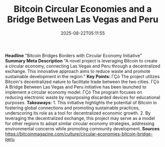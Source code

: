 ﻿---
title: "Bitcoin Circular Economies and a Bridge Between Las Vegas and Peru"
date: "2025-08-22T05:11:55"
category: "Markets"
summary: ""
slug: "bitcoin circular economies and a bridge between las vegas an"
source_urls:
  - "https://bitcoinmagazine.com/culture/circular-economies-bitcoin-bridge-peru"
seo:
  title: "Bitcoin Circular Economies and a Bridge Between Las Vegas and Peru | Hash n Hedge"
  description: ""
  keywords: ["news", "markets", "brief"]
---
**Headline** "Bitcoin Bridges Borders with Circular Economy Initiative"  **Summary Meta Description** "A novel project is leveraging Bitcoin to create a circular economy, connecting Las Vegas and Peru through a decentralized exchange. This innovative approach aims to reduce waste and promote sustainable development in the region."  **Key Points:**  ΓÇó The project utilizes Bitcoin's decentralized nature to facilitate trade between the two cities. ΓÇó A Bridge Between Las Vegas and Peru initiative has been launched to implement a circular economy model. ΓÇó The program focuses on reducing electronic waste by repurposing discarded devices for educational purposes.  **Takeaways:**  1. This initiative highlights the potential of Bitcoin in fostering global connections and promoting sustainable practices, underscoring its role as a tool for decentralized economic growth. 2. By leveraging the decentralized exchange, this project may serve as a model for other regions to adopt similar circular economy strategies, addressing environmental concerns while promoting community development.  **Sources** https://bitcoinmagazine.com/culture/circular-economies-bitcoin-bridge-peru 
